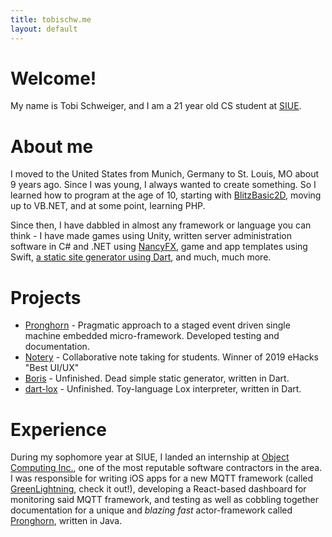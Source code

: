 ```yaml
---
title: tobischw.me
layout: default
---
```


# Welcome!

My name is Tobi Schweiger, and I am a 21 year old CS student at [SIUE](https://www.siue.edu).

# About me
I moved to the United States from Munich, Germany to St. Louis, MO about 9 years ago.
Since I was young, I always wanted to create something. So I learned how to program at the age of 10, starting with [BlitzBasic2D](https://en.wikipedia.org/wiki/Blitz_BASIC), moving up to VB.NET, and at some point, learning PHP.

Since then, I have dabbled in almost any framework or language you can think - I have made games using Unity, written server administration software in C# and .NET using [NancyFX](http://nancyfx.org/), game and app templates using Swift, [a static site generator using Dart](https://github.com/tobischw/boris), and much, much more.

# Projects
* [Pronghorn](https://github.com/objectcomputing/Pronghorn) - Pragmatic approach to a staged event driven single machine embedded micro-framework. Developed testing and documentation.
* [Notery](https://devpost.com/software/notery) - Collaborative note taking for students. Winner of 2019 eHacks "Best UI/UX"
* [Boris](https://github.com/tobischw/boris) - Unfinished. Dead simple static generator, written in Dart.
* [dart-lox](https://github.com/tobischw/dart-lox) - Unfinished. Toy-language Lox interpreter, written in Dart.

# Experience
During my sophomore year at SIUE, I landed an internship at [Object Computing Inc.](https://objectcomputing.com/), one of the most reputable software contractors in the area. I was responsible for writing iOS apps for a new MQTT framework (called [GreenLightning](https://oci-pronghorn.gitbook.io/greenlightning/), check it out!), developing a React-based dashboard for monitoring said MQTT framework, and testing as well as cobbling together documentation for a unique and _blazing fast_ actor-framework called [Pronghorn](https://opensource.com/article/18/6/writing-applications-java-pronghorn), written in Java.